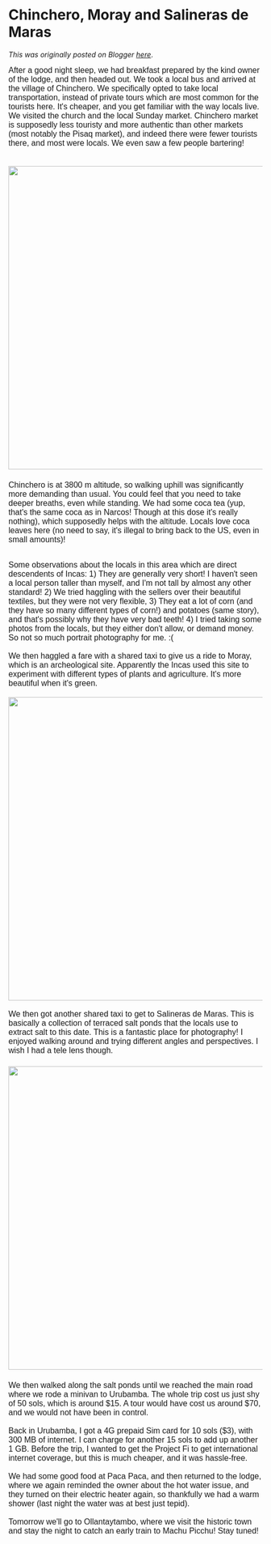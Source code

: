# Chinchero, Moray and Salineras de Maras

*This was originally posted on Blogger [here](https://photopensieve.blogspot.com/2017/09/chinchero-mores-and-salineras-de-maras.html)*.

<span style="font-family: arial; font-size: medium;">After a good night sleep, we had breakfast prepared by the kind owner of the lodge, and then headed out. We took a local bus and arrived at the village of Chinchero. We specifically opted to take local transportation, instead of private tours which are most common for the tourists here. It's cheaper, and you get familiar with the way locals live. We visited the church and the local Sunday market. Chinchero market is supposedly less touristy and more authentic than other markets (most notably the Pisaq market), and indeed there were fewer tourists there, and most were locals. We even saw a few people bartering!<br />
</span><div>
<span style="font-family: arial; font-size: medium;"><br />
</span><div>
<img alt="" id="id_22_d424_eefd_f749" src="https://blogger.googleusercontent.com/img/b/R29vZ2xl/AVvXsEjFvuJXafQK0TFyJVMkTE1ppx2yJQUExRj7p3qCoiMgVzHu0jILSapb5lRUEXhKfNWNpiVkVReWD5A7J60EOwieKXKf_xCAM1M2KPhgwfGbi_YU4JxtfBR64k7HFOdWOa2XC5nWi-czay_9/s5000/%255BUNSET%255D" style="display: block; height: auto; margin: 4px auto; width: 600px;" title="" /><span style="font-family: arial; font-size: medium;"><br />
Chinchero is at 3800 m altitude, so walking uphill was significantly more demanding than usual. You could feel that you need to take deeper breaths, even while standing. We had some coca tea (yup, that's the same coca as in Narcos! Though at this dose it's really nothing), which supposedly helps with the altitude. Locals love coca leaves here (no need to say, it's illegal to bring back to the US, even in small amounts)!<br />
<br /></span></div>
<div><span style="font-family: arial; font-size: medium;">
Some observations about the locals in this area which are direct descendents of Incas: 1) They are generally very short! I haven't seen a local person taller than myself, and I'm not tall by almost any other standard! 2) We tried haggling with the sellers over their beautiful textiles, but they were not very flexible, 3) They eat a lot of corn (and they have so many different types of corn!) and potatoes (same story), and that's possibly why they have very bad teeth! 4) I tried taking some photos from the locals, but they either don't allow, or demand money. So not so much portrait photography for me. :(</span></div>
<div>
<span style="font-family: arial; font-size: medium;"><br /></span></div>
<div><span style="font-family: arial; font-size: medium;">
We then haggled a fare with a shared taxi to give us a ride to Moray, which is an archeological site. Apparently the Incas used this site to experiment with different types of plants and agriculture. It's more beautiful when it's green.&nbsp;</span></div>
</div>
<div>
<span style="font-family: arial; font-size: medium;"><br /></span></div>
<div>
<img alt="" id="id_66eb_1520_f26f_c0bc" src="https://blogger.googleusercontent.com/img/b/R29vZ2xl/AVvXsEhWlOZTIRyE7auVF3985hFx0Il5GoNm9B0LJCYmx5Z3iqVo-8FITXpAbu8hS3DgKYUMelqg67Y_uGV6SlU8MgCv3MljqakNxFGmcGb1go0zgEviYIBNA2s91CzmTXzoZzz8PMA5JUZroCaB/s5000/%255BUNSET%255D" style="display: block; height: auto; margin-left: auto; margin-right: auto; width: 600px;" title="" /><span style="font-family: arial; font-size: medium;"><br />
We then got another shared taxi to get to Salineras de Maras. This is basically a collection of terraced salt ponds that the locals use to extract salt to this date. This is a fantastic place for photography! I enjoyed walking around and trying different angles and perspectives. I wish I had a tele lens though.&nbsp;</span></div>
<div>
<span style="font-family: arial; font-size: medium;"><br /></span></div>
<div>
<img alt="" id="id_21bf_40f2_8876_284d" src="https://blogger.googleusercontent.com/img/b/R29vZ2xl/AVvXsEjx0w96VnsM5QGtmMF67ibuDBt5KhQ_aftfVXzAzkqBrknjVg8p-i3JhiLvewIp7tToxMxbsVXxrgRSo2Q231Is_TT9_TNso18a_RIvt3xwq5sOR1O-FIMmvTdDUHGmCpfKgJWdsOU9qqvQ/s5000/%255BUNSET%255D" style="display: block; height: auto; margin: 4px auto; width: 600px;" title="" /><span style="font-family: arial; font-size: medium;"><br />
We then walked along the salt ponds until we reached the main road where we rode a minivan to Urubamba. The whole trip cost us just shy of 50 sols, which is around $15. A tour would have cost us around $70, and we would not have been in control.&nbsp;</span></div>
<div>
<span style="font-family: arial; font-size: medium;"><br /></span></div>
<div><span style="font-family: arial; font-size: medium;">
Back in Urubamba, I got a 4G prepaid Sim card for 10 sols ($3), with 300 MB of internet. I can charge for another 15 sols to add up another 1 GB. Before the trip, I wanted to get the Project Fi to get international internet coverage, but this is much cheaper, and it was hassle-free.&nbsp;</span></div>
<div>
<span style="font-family: arial; font-size: medium;"><br /></span></div>
<div><span style="font-family: arial; font-size: medium;">
We had some good food at Paca Paca, and then returned to the lodge, where we again reminded the owner about the hot water issue, and they turned on their electric heater again, so thankfully we had a warm shower (last night the water was at best just tepid).</span></div>
<div>
<span style="font-family: arial; font-size: medium;"><br /></span></div>
<div><span style="font-family: arial; font-size: medium;">
Tomorrow we'll go to Ollantaytambo, where we visit the historic town and stay the night to catch an early train to Machu Picchu! Stay tuned!</span></div>